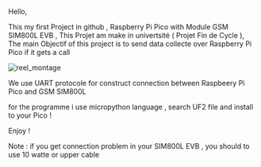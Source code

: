 Hello, 

This my first Project in github , Raspberry Pi Pico with Module GSM SIM800L EVB , This Projet am make in univertsité ( Projet Fin de Cycle ), The main Objectif of this project is to send data collecte over Raspberry Pi Pico if it gets a call 

![reel_montage](https://github.com/Chouaibah/Chouaibah/assets/158000674/064e16bf-dff2-458a-a08c-f8b2b1036633)

We use UART protocole for construct connection between Raspbeery Pi Pico and GSM SIM800L

for the programme i use micropython language , search UF2 file and install to your Pico ! 

Enjoy ! 


Note : if you get connection problem in your SIM800L EVB , you should to use 10 watte or upper cable 
